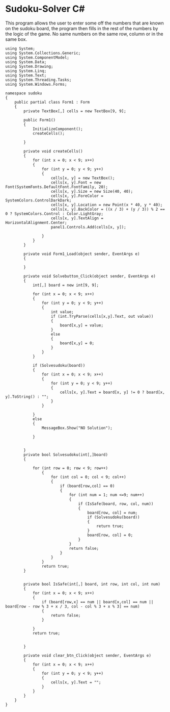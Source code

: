 # Sudoku-Solver C#

This program allows the user to enter some off the numbers that are known on the sudoku board, 
the program then fills in the rest of the numbers by the logic of the game. No same numbers on the same row, column or in the same box.


    using System;
    using System.Collections.Generic;
    using System.ComponentModel;
    using System.Data;
    using System.Drawing;
    using System.Linq;
    using System.Text;
    using System.Threading.Tasks;
    using System.Windows.Forms;
    
    namespace sudoku
    {
        public partial class Form1 : Form
        {
            private TextBox[,] cells = new TextBox[9, 9];
    
            public Form1()
            {
                InitializeComponent();
                createCells();
               
            }
          
            private void createCells()
            {
                for (int x = 0; x < 9; x++)
                {
                    for (int y = 0; y < 9; y++)
                    {
                        cells[x, y] = new TextBox();
                        cells[x, y].Font = new Font(SystemFonts.DefaultFont.FontFamily, 20);
                        cells[x, y].Size = new Size(40, 40);
                        cells[x, y].ForeColor = SystemColors.ControlDarkDark;
                        cells[x, y].Location = new Point(x * 40, y * 40);
                        cells[x, y].BackColor = ((x / 3) + (y / 3)) % 2 == 0 ? SystemColors.Control : Color.LightGray;
                        cells[x, y].TextAlign = HorizontalAlignment.Center;
                        panel1.Controls.Add(cells[x, y]);
    
                    }
                }
            }
            
            private void Form1_Load(object sender, EventArgs e)
            {
    
            }
    
            private void Solvebutton_Click(object sender, EventArgs e)
            {
                int[,] board = new int[9, 9];
    
                for (int x = 0; x < 9; x++)
                {
                    for (int y = 0; y < 9; y++)
                    {
                        int value;
                        if (int.TryParse(cells[x,y].Text, out value))
                        {
                            board[x,y] = value;
                        }
                        else
                        {
                            board[x,y] = 0;
                        }
                    }
                }
    
                if (Solvesudoku(board))
                {
                    for (int x = 0; x < 9; x++)
                    {
                        for (int y = 0; y < 9; y++)
                        {
                            cells[x, y].Text = board[x, y] != 0 ? board[x, y].ToString() : "";
                        }
                    }
    
                }
                else
                {
                    MessageBox.Show("NO Solution");
                
                }
    
                
            }
            private bool Solvesudoku(int[,]board)
            {
                
                for (int row = 0; row < 9; row++)
                    {
                        for (int col = 0; col < 9; col++)
                        {
                            if (board[row,col] == 0)
                            {
                                for (int num = 1; num <=9; num++)
                                {
                                    if (IsSafe(board, row, col, num))
                                    {
                                        board[row, col] = num;
                                        if (Solvesudoku(board))
                                        {
                                            return true;
                                        }
                                        board[row, col] = 0;
                                    }
                                }
                                return false;
                            }
                        }
                    }
                    return true;
            }
    
    
            private bool IsSafe(int[,] board, int row, int col, int num)
            {
                for (int x = 0; x < 9; x++)
                {
                    if (board[row,x] == num || board[x,col] == num || board[row - row % 3 + x / 3, col - col % 3 + x % 3] == num)
                    {
                        return false;
                    }
    
                }
                return true;
    
    
            }
    
            private void clear_btn_Click(object sender, EventArgs e)
            {
                for (int x = 0; x < 9; x++)
                {
                    for (int y = 0; y < 9; y++)
                    {
                        cells[x, y].Text = "";
                    }
                }
            }
        }
    }
